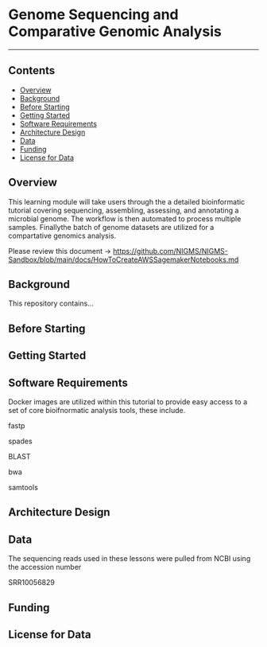 # Genome Sequencing and Comparative Genomic Analysis
---------------------------------

## **Contents**

+ [Overview](#overview)
+ [Background](#background)
+ [Before Starting](#before-starting)
+ [Getting Started](#getting-started)
+ [Software Requirements](#software-requirements)
+ [Architecture Design](#architecture-design)
+ [Data](#data)
+ [Funding](#funding)
+ [License for Data](#license-for-data)

## **Overview**
This learning module will take users through the a detailed bioinformatic tutorial covering sequencing, assembling, assessing, and annotating a microbial genome. The workflow is then automated to process multiple samples. Finallythe batch of genome datasets are utilized for a compartative genomics analysis.

Please review this document -> https://github.com/NIGMS/NIGMS-Sandbox/blob/main/docs/HowToCreateAWSSagemakerNotebooks.md


## **Background**
This repository contains...

## **Before Starting**


## **Getting Started**


## **Software Requirements**

Docker images are utilized within this tutorial to provide easy access to a set of core bioifnormatic analysis tools, these include.

fastp

spades

BLAST

bwa

samtools





## **Architecture Design**


## **Data**

The sequencing reads used in these lessons were pulled from NCBI using the accession number 

SRR10056829


## **Funding**




## **License for Data**

